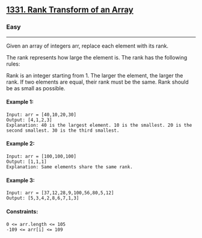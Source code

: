 [1331. Rank Transform of an Array](https://leetcode.com/problems/rank-transform-of-an-array/?envType=daily-question&envId=2024-10-02)
---------------------------------------------------------------------------------------------------------------------------------------------

### Easy
---------------------------------------------------------------------------------------------------------------------------------------------

Given an array of integers arr, replace each element with its rank.

The rank represents how large the element is. The rank has the following rules:

Rank is an integer starting from 1.
The larger the element, the larger the rank. If two elements are equal, their rank must be the same.
Rank should be as small as possible.
 
#### Example 1:
```
Input: arr = [40,10,20,30]
Output: [4,1,2,3]
Explanation: 40 is the largest element. 10 is the smallest. 20 is the second smallest. 30 is the third smallest.
```
#### Example 2:
```
Input: arr = [100,100,100]
Output: [1,1,1]
Explanation: Same elements share the same rank.
```
#### Example 3:
```
Input: arr = [37,12,28,9,100,56,80,5,12]
Output: [5,3,4,2,8,6,7,1,3]
```
#### Constraints:
```
0 <= arr.length <= 105
-109 <= arr[i] <= 109
```
